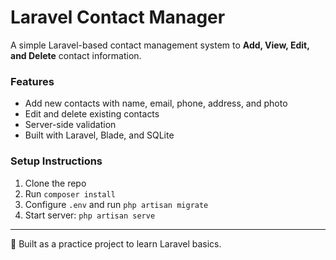 # Laravel Contact Manager

A simple Laravel-based contact management system to **Add, View, Edit, and Delete** contact information.

### Features
- Add new contacts with name, email, phone, address, and photo
- Edit and delete existing contacts
- Server-side validation
- Built with Laravel, Blade, and SQLite

### Setup Instructions
1. Clone the repo
2. Run `composer install`
3. Configure `.env` and run `php artisan migrate`
4. Start server: `php artisan serve`

---

📌 Built as a practice project to learn Laravel basics.
